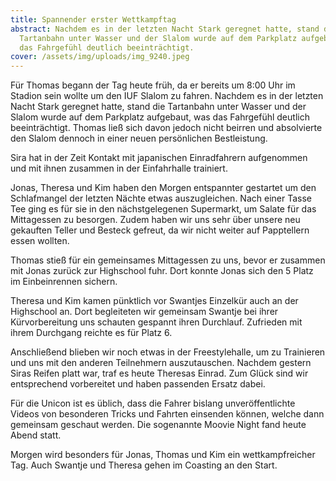 ```yaml
---
title: Spannender erster Wettkampftag
abstract: Nachdem es in der letzten Nacht Stark geregnet hatte, stand die
  Tartanbahn unter Wasser und der Slalom wurde auf dem Parkplatz aufgebaut, was
  das Fahrgefühl deutlich beeinträchtigt.
cover: /assets/img/uploads/img_9240.jpeg
---
```

Für Thomas begann der Tag heute früh, da er bereits um 8:00 Uhr im Stadion sein wollte um den IUF Slalom zu fahren. Nachdem es in der letzten Nacht Stark geregnet hatte, stand die Tartanbahn unter Wasser und der Slalom wurde auf dem Parkplatz aufgebaut, was das Fahrgefühl deutlich beeinträchtigt. Thomas ließ sich davon jedoch nicht beirren und absolvierte den Slalom dennoch in einer neuen persönlichen Bestleistung.

Sira hat in der Zeit Kontakt mit japanischen Einradfahrern aufgenommen und mit ihnen zusammen in der Einfahrhalle trainiert.

Jonas, Theresa und Kim haben den Morgen entspannter gestartet um den Schlafmangel der letzten Nächte etwas auszugleichen. Nach einer Tasse Tee ging es für sie in den nächstgelegenen Supermarkt, um Salate für das Mittagessen zu besorgen. Zudem haben wir uns sehr über unsere neu gekauften Teller und Besteck gefreut, da wir nicht weiter auf Papptellern essen wollten.

Thomas stieß für ein gemeinsames Mittagessen zu uns, bevor er zusammen mit Jonas zurück zur Highschool fuhr. Dort konnte Jonas sich den 5 Platz im Einbeinrennen sichern. 

Theresa und Kim kamen pünktlich vor Swantjes Einzelkür auch an der Highschool an. Dort begleiteten wir gemeinsam Swantje bei ihrer Kürvorbereitung uns schauten gespannt ihren Durchlauf.  Zufrieden mit ihrem Durchgang reichte es für Platz 6.

Anschließend blieben wir noch etwas in der Freestylehalle, um zu Trainieren und uns mit den anderen Teilnehmern auszutauschen. Nachdem gestern Siras Reifen platt war, traf es heute Theresas Einrad. Zum Glück sind wir entsprechend vorbereitet und haben passenden Ersatz dabei.

Für die Unicon ist es üblich, dass die Fahrer bislang unveröffentlichte Videos von besonderen Tricks und Fahrten einsenden können, welche dann gemeinsam geschaut werden. Die sogenannte Moovie Night fand heute Abend statt.

Morgen wird besonders für Jonas, Thomas und Kim ein wettkampfreicher Tag. Auch Swantje und Theresa gehen im Coasting an den Start.
